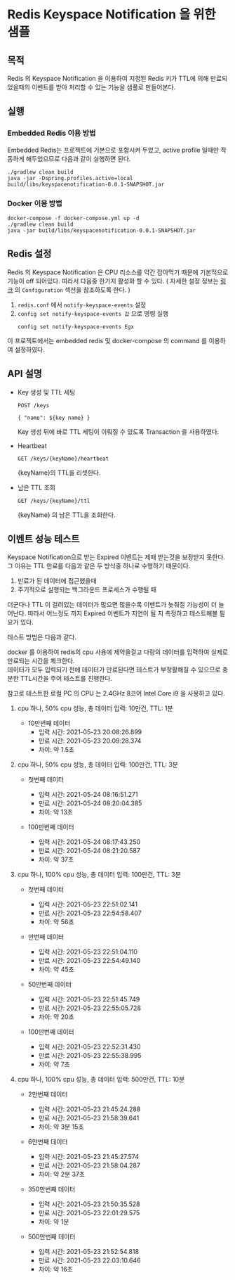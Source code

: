 # Redis Keyspace Notification 을 위한 샘플

## 목적
Redis 의 Keyspace Notification 을 이용하여 지정된 Redis 키가 TTL에 의해 만료되었을때의 이벤트를 받아 처리할 수 있는 기능을 샘플로 만들어본다.

## 실행
### Embedded Redis 이용 방법
Embedded Redis는 프로젝트에 기본으로 포함시켜 두었고, active profile 일때만 작동하게 해두었으므로 다음과 같이 실행하면 된다.
```shell
./gradlew clean build
java -jar -Dspring.profiles.active=local build/libs/keyspacenotification-0.0.1-SNAPSHOT.jar

```

### Docker 이용 방법
```shell
docker-compose -f docker-compose.yml up -d
./gradlew clean build
java -jar build/libs/keyspacenotification-0.0.1-SNAPSHOT.jar   
```

## Redis 설정
Redis 의 Keyspace Notification 은 CPU 리소스를 약간 잡아먹기 때문에 기본적으로 기능이 off 되어있다. 따라서 다음중 한가지 활성화 할 수 있다. ( 자세한 설정 정보는 [링크](https://redis.io/topics/notifications) 의 `Configuration` 섹션을 참조하도록 한다. )
1. `redis.conf` 에서 `notify-keyspace-events` 설정
2. `config set notify-keyspace-events 값` 으로 명령 실행
    ```shell
    config set notify-keyspace-events Egx
    ```

이 프로젝트에서는 embedded redis 및 docker-compose 의 command 를 이용하여 설정하였다.

## API 설명
- Key 생성 및 TTL 세팅
    ```text
    POST /keys
  
    { "name": ${key name} }
    ```
  Key 생성 뒤에 바로 TTL 세팅이 이뤄질 수 있도록 Transaction 을 사용하였다.


- Heartbeat
    ```text
    GET /keys/{keyName}/heartbeat
    ```
  {keyName}의 TTL을 리셋한다.


- 남은 TTL 조회
    ```text
    GET /keys/{keyName}/ttl
    ```
  {keyName} 의 남은 TTL을 조회한다.


## 이벤트 성능 테스트
Keyspace Notification으로 받는 Expired 이벤트는 제때 받는것을 보장받지 못한다. 그 이유는 TTL 만료를 다음과 같은 두 방식중 하나로 수행하기 때문이다.
1. 만료가 된 데이터에 접근했을때
2. 주기적으로 실행되는 백그라운드 프로세스가 수행될 때

더군다나 TTL 이 걸려있는 데이터가 많으면 많을수록 이벤트가 늦춰질 가능성이 더 늘어난다.
따라서 어느정도 까지 Expired 이벤트가 지연이 될 지 측정하고 테스트해볼 필요가 있다.

테스트 방법은 다음과 같다.

docker 를 이용하여 redis의 cpu 사용에 제약을걸고 다량의 데이터를 입력하여 실제로 만료되는 시간을 체크한다.  
데이터가 모두 입력되기 전에 데이터가 만료된다면 테스트가 부정활해질 수 있으므로 충분한 TTL시간을 주어 테스트를 진행한다.

참고로 테스트한 로컬 PC 의 CPU 는 2.4GHz 8코어 Intel Core i9 을 사용하고 있다.

1. cpu 하나, 50% cpu 성능, 총 데이터 입력: 10만건, TTL: 1분
    - 10만번째 데이터
        - 입력 시간: 2021-05-23 20:08:26.899
        - 만료 시간: 2021-05-23 20:09:28.374
        - 차이: 약 1.5초

2. cpu 하나, 50% cpu 성능, 총 데이터 입력: 100만건, TTL: 3분
    - 첫번째 데이터
        - 입력 시간: 2021-05-24 08:16:51.271
        - 만료 시간: 2021-05-24 08:20:04.385
        - 차이: 약 13초

    - 100만번째 데이터
        - 입력 시간: 2021-05-24 08:17:43.250
        - 만료 시간: 2021-05-24 08:21:20.587
        - 차이: 약 37초

3. cpu 하나, 100% cpu 성능, 총 데이터 입력: 100만건, TTL: 3분
    - 첫번째 데이터
        - 입력 시간: 2021-05-23 22:51:02.141
        - 만료 시간: 2021-05-23 22:54:58.407
        - 차이: 약 56초

    - 만번째 데이터
        - 입력 시간: 2021-05-23 22:51:04.110
        - 만료 시간: 2021-05-23 22:54:49.140
        - 차이: 약 45초

    - 50만번째 데이터
        - 입력 시간: 2021-05-23 22:51:45.749
        - 만료 시간: 2021-05-23 22:55:05.728
        - 차이: 약 20초

    - 100만번째 데이터
        - 입력 시간: 2021-05-23 22:52:31.430
        - 만료 시간: 2021-05-23 22:55:38.995
        - 차이: 약 7초

4. cpu 하나, 100% cpu 성능, 총 데이터 입력: 500만건, TTL: 10분
    - 2만번째 데이터
        - 입력 시간: 2021-05-23 21:45:24.288
        - 만료 시간: 2021-05-23 21:58:39.641
        - 차이: 약 3분 15초

    - 6만번째 데이터
        - 입력 시간: 2021-05-23 21:45:27.574
        - 만료 시간: 2021-05-23 21:58:04.287
        - 차이: 약 2분 37초

    - 350만번째 데이터
        - 입력 시간: 2021-05-23 21:50:35.528
        - 만료 시간: 2021-05-23 22:01:29.575
        - 차이: 약 1분

    - 500만번째 데이터
        - 입력 시간: 2021-05-23 21:52:54.818
        - 만료 시간: 2021-05-23 22:03:10.646
        - 차이: 약 16초
    